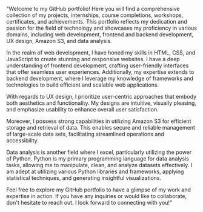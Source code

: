 "Welcome to my GitHub portfolio! Here you will find a comprehensive collection of my projects, internships, course completions, workshops, certificates, and achievements. This portfolio reflects my dedication and passion for the field of technology and showcases my proficiency in various domains, including web development, frontend and backend development, UX design, Amazon S3, and data analysis.

In the realm of web development, I have honed my skills in HTML, CSS, and JavaScript to create stunning and responsive websites. I have a deep understanding of frontend development, crafting user-friendly interfaces that offer seamless user experiences. Additionally, my expertise extends to backend development, where I leverage my knowledge of frameworks and technologies to build efficient and scalable web applications.

With regards to UX design, I prioritize user-centric approaches that embody both aesthetics and functionality. My designs are intuitive, visually pleasing, and emphasize usability to enhance overall user satisfaction.

Moreover, I possess strong capabilities in utilizing Amazon S3 for efficient storage and retrieval of data. This enables secure and reliable management of large-scale data sets, facilitating streamlined operations and accessibility.

Data analysis is another field where I excel, particularly utilizing the power of Python. Python is my primary programming language for data analysis tasks, allowing me to manipulate, clean, and analyze datasets effectively. I am adept at utilizing various Python libraries and frameworks, applying statistical techniques, and generating insightful visualizations.

Feel free to explore my GitHub portfolio to have a glimpse of my work and expertise in action. If you have any inquiries or would like to collaborate, don't hesitate to reach out. I look forward to connecting with you!"

